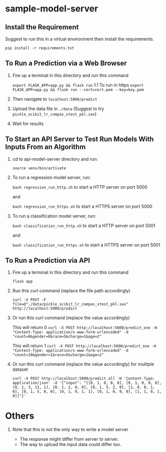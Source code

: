 # sample-model-server

## Install the Requirement

Suggest to run this in a virtual environment then install the requirements.

```pip install -r requirements.txt```

## To Run a Prediction via a Web Browser

1. Fire up a terminal in this directory and run this command

    ```export FLASK_APP=app.py && flask run```
1.1 To run in https
    ```export FLASK_APP=app.py && flask run --cert=cert.pem --key=key.pem```

2. Then navigate to `localhost:5000/predict`

3. Upload the data file in `./data` (Suggest to try `pickle_scikit_lr_compas_xtest_pkl.sav`)

4. Wait for results

## To Start an API Server to Test Run Models With Inputs From an Algorithm
1. cd to api-model-server directory and run:
   
   ```source venv/bin/activate```
2. To run a regression model server, run:
 
   ```bash regression_run_http.sh``` to start a HTTP server on port 5000
   
   and 

   ```bash regression_run_https.sh``` to start a HTTPS server on port 5000

3. To run a classification model server, run:
 
   ```bash classification_run_http.sh```  to start a HTTP server on port 5001
   
   and 

   ```bash classification_run_https.sh``` to start a HTTPS server on port 5001
## To Run a Prediction via API

1. Fire up a terminal in this directory and run this command

    ```flask app```

2. Run this curl command (replace the file path accordingly)

    ```curl -X POST -F file=@"./data/pickle_scikit_lr_compas_xtest_pkl.sav" http://localhost:5000/predict```

3. Or run this curl command (replace the value accordingly)
   
   This will return 0
    ```curl -X POST http://localhost:5000/predict_one -H "Content-Type: application/x-www-form-urlencoded" -d "count=0&gender=0&race=5&charge=1&age=2"```

    This will return 1
    ```curl -X POST http://localhost:5000/predict_one -H "Content-Type: application/x-www-form-urlencoded" -d "count=10&gender=1&race=5&charge=1&age=2"```

4. Or run this curl command (replace the value accordingly) for mulitple dataset

    ```curl -X POST http://localhost:5000/predict_all -H 'Content-Type: application/json' -d '{"input": "[[0, 1, 0, 0, 0], [0, 1, 0, 0, 0], [0, 1, 3, 11, 1], [0, 1, 2, 0, 0], [0, 1, 5, 2, 0], [1, 0, 0, 1, 0], [0, 1, 5, 0, 0], [0, 1, 0, 1, 1], [0, 1, 0, 9, 0], [1, 1, 0, 1, 0]]"}'```

# Others

1. Note that this is not the only way to write a model server

   - The response might differ from server to server.
   - The way to upload the input data could differ too.

